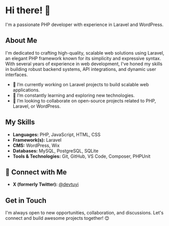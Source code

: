 # Hi there! 👋

I'm a passionate PHP developer with experience in Laravel and WordPress.

## About Me
I'm dedicated to crafting high-quality, scalable web solutions using Laravel, an elegant PHP framework known for its simplicity and expressive syntax. With several years of experience in web development, I've honed my skills in building robust backend systems, API integrations, and dynamic user interfaces.

- 🔭 I’m currently working on Laravel projects to build scalable web applications.
- 🌱 I’m constantly learning and exploring new technologies.
- 👯 I’m looking to collaborate on open-source projects related to PHP, Laravel, or WordPress.

## My Skills
- **Languages:** PHP, JavaScript, HTML, CSS
- **Framework(s):** Laravel
- **CMS:** WordPress, Wix
- **Databases:** MySQL, PostgreSQL, SQLite
- **Tools & Technologies:** Git, GitHub, VS Code, Composer, PHPUnit

## 🤝 Connect with Me
- **X (formerly Twitter):** [@devtuyi](https://x.com/devtuyi)

## Get in Touch
I'm always open to new opportunities, collaboration, and discussions.
Let's connect and build awesome projects together! 😊

